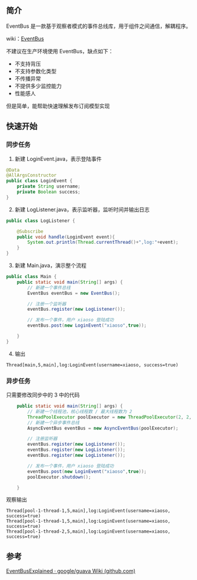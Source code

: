 ## 简介

EventBus 是一款基于观察者模式的事件总线库，用于组件之间通信，解耦程序。

wiki：[EventBus](https://github.com/google/guava/wiki/EventBusExplained)

不建议在生产环境使用 EventBus，缺点如下：

+ 不支持背压
+ 不支持参数化类型
+ 不传播异常
+ 不提供多少监控能力
+ 性能感人

但是简单，能帮助快速理解发布订阅模型实现

## 快速开始

### 同步任务

1. 新建 LoginEvent.java，表示登陆事件

```java
@Data
@AllArgsConstructor
public class LoginEvent {
    private String username;
    private Boolean success;
}

```

2. 新建 LogListener.java，表示监听器，监听时间并输出日志

```java
public class LogListener {

    @Subscribe
    public void handle(LoginEvent event){
        System.out.println(Thread.currentThread()+",log:"+event);
    }
}

```

3. 新建 Main.java，演示整个流程

```java
public class Main {
    public static void main(String[] args) {
        // 新建一个事件总线
        EventBus eventBus = new EventBus();

        // 注册一个监听器
        eventBus.register(new LogListener());

        // 发布一个事件，用户 xiaoso 登陆成功
        eventBus.post(new LoginEvent("xiaoso",true));

    }
}

```

4. 输出

```
Thread[main,5,main],log:LoginEvent(username=xiaoso, success=true)
```

### 异步任务

只需要修改同步中的 3 中的代码

```java
    public static void main(String[] args) {
        // 新建一个线程池，核心线程数 / 最大线程数为 2
        ThreadPoolExecutor poolExecutor = new ThreadPoolExecutor(2, 2, 60, TimeUnit.SECONDS, new LinkedBlockingDeque<Runnable>(32));
        // 新建一个异步事件总线
        AsyncEventBus eventBus = new AsyncEventBus(poolExecutor);

        // 注册监听器
        eventBus.register(new LogListener());
        eventBus.register(new LogListener());
        eventBus.register(new LogListener());

        // 发布一个事件，用户 xiaoso 登陆成功
        eventBus.post(new LoginEvent("xiaoso",true));
        poolExecutor.shutdown();

    }
```

观察输出

```
Thread[pool-1-thread-1,5,main],log:LoginEvent(username=xiaoso, success=true)
Thread[pool-1-thread-1,5,main],log:LoginEvent(username=xiaoso, success=true)
Thread[pool-1-thread-2,5,main],log:LoginEvent(username=xiaoso, success=true)
```

## 参考

[EventBusExplained · google/guava Wiki (github.com)](https://github.com/google/guava/wiki/EventBusExplained)